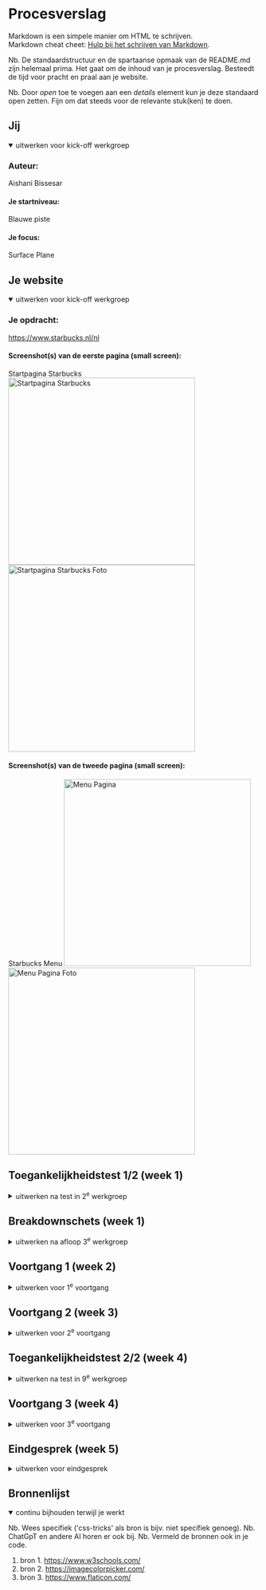 # Procesverslag
Markdown is een simpele manier om HTML te schrijven.  
Markdown cheat cheet: [Hulp bij het schrijven van Markdown](https://github.com/adam-p/markdown-here/wiki/Markdown-Cheatsheet).

Nb. De standaardstructuur en de spartaanse opmaak van de README.md zijn helemaal prima. Het gaat om de inhoud van je procesverslag. Besteedt de tijd voor pracht en praal aan je website.

Nb. Door *open* toe te voegen aan een *details* element kun je deze standaard open zetten. Fijn om dat steeds voor de relevante stuk(ken) te doen.





## Jij

<details open>
  <summary>uitwerken voor kick-off werkgroep</summary>

  ### Auteur:
  Aishani Bissesar

  #### Je startniveau:
  Blauwe piste

  #### Je focus:
  Surface Plane
 
</details>





## Je website

<details open>
  <summary>uitwerken voor kick-off werkgroep</summary>

  ### Je opdracht:
  https://www.starbucks.nl/nl

  #### Screenshot(s) van de eerste pagina (small screen): 
  Startpagina Starbucks  
  <img src="readme-images/startpaginastarbucks.jpg" width="375px" alt="Startpagina Starbucks">
  <img src="readme-images/startpaginastarbucksfoto.png" width="375px" alt="Startpagina Starbucks Foto">

  #### Screenshot(s) van de tweede pagina (small screen):
  Starbucks Menu 
  <img src="readme-images/menupagina.jpeg" width="375px" alt="Menu Pagina">
  <img src="readme-images/menupaginafoto.jpeg" width="375px" alt="Menu Pagina Foto">
 
</details>



## Toegankelijkheidstest 1/2 (week 1)

<details>
  <summary>uitwerken na test in 2<sup>e</sup> werkgroep</summary>

  ### Bevindingen
  Lijst met je bevindingen die in de test naar voren kwamen:

  De headings hebben een logische structuur, ze hebben eerst h2's en dan h3's. De kopjes geven goed aan waar het stuk tekst er onder over gaat. Doordat de kopjes het goed aangeven, geven de linkjes ook goed aan waar ze naar toe gaan. 
  De screenreader gaat goed. 
  Zonder rood en groen, is de website nog steeds goed leesbaar en ziet het er visueel ook duidelijk uit.
  Met de blurred vision filter; is alles best goed te lezen, omdat de achtergrond wit is.
  Met de reduced contrast filter; is de tekst wel goed te lezen, 1 afbeelding is alleen iets minder zichtbaar. 
  Met de achromatopsia (no color), tritanopia (no blue), protanopia (no red) en deuteranopia (no green) filters; is alles nog goed leesbaar.
  Doormiddel van de WCAG checklist kwam ik achter de volgende dingen:
  Er worden wel wat engelse termen gebruikt op de website, maar dit is vooral voor namen van hun eigen drankjes, het zijn geen lastige woorden. De kopjes en linkjes geven beide zonder, maar vooral ook met elkaar goed aan waar het over gaat. Wanneer je met een tab over de website gaat, is de focus kleur groen, dezelfde kleur die vaker op de website terug komt. Het past dus goed in de layout.
  Op de mobiel is website ook goed toegankelijk. Het beeld kan gedraaid worden. De tekst, knopjes en linkjes zijn goed zichtbaar en groot genoeg om niet per ongeluk om andere dingen te klikken.
  De headings h2 en h3 komen een aantal keer voor en er is geen h1. Het is wel in de goede volgorde gebruikt.
  De 'lists' worden gebruikt in het menu.
  De afbeeldingen passsen bij de tekst en hebben de juiste alternatieve teksten.
  Wat mij opviel is dat de website geen darkmode heeft en de high-contrast niet wordt toegepast. Bij sommige kleuren zijn de 'focus' state op de buttons die op de afbeelding staan minder goed zichtbaar. 
  Animaties worden eigenlijk alleen kort gebruikt wanneer je op een button klikt.
  De contrast is goed, omdat er voornamelijk een witte achtergrond is.

</details>



## Breakdownschets (week 1)

<details>
  <summary>uitwerken na afloop 3<sup>e</sup> werkgroep</summary>

  ### de hele pagina: 
  <img src="readme-images/breakdownschetsfed.jpg" width="375px" alt="breakdown van de hele pagina">

  ### dynamisch deel (bijv menu): 
  <img src="readme-images/breakdownschetsfeddynamischdeel.jpg" width="375px" alt="breakdown van het dynamische deel het menu">

  ### wellicht nog een dynamisch deel (bijv filter): 
  <img src="readme-images/breakdownschetsfednogeendynamischdeel.jpg" width="375px" alt="breakdown van het dynamisch deel over ons">

</details>





## Voortgang 1 (week 2)

<details>
  <summary>uitwerken voor 1<sup>e</sup> voortgang</summary>

  ### Stand van zaken
  hier dit ging goed & dit was lastig (neem ook screenshots op van delen van je website en code)


  ### Agenda voor meeting
  samen met je groepje opstellen

  | student 1      | student 2          | student 3    | student 4        |
  | ---            | ---                | ---          | ---              |
  | dit bespreken  | en dit             | en ik dit    | en dan ik dat    |
  | en dat ook nog | dit als er tijd is | nog een punt | dit wil ik zeker |
  | ...            | ...                | ...          | ...              |


  ### Verslag van meeting
  hier na afloop snel de uitkomsten van de meeting vastleggen

  - punt 1
  - punt 2
  - nog een punt
  - ...

</details>





## Voortgang 2 (week 3)

<details>
  <summary>uitwerken voor 2<sup>e</sup> voortgang</summary>

  ### Stand van zaken
  hier dit ging goed & dit was lastig (neem ook screenshots op van delen van je website en code)

  I.v.m zieke vader moet ik heel veel inhalen.

  ### Agenda voor meeting
  samen met je groepje opstellen

  | student 1      | student 2          | student 3    | student 4        | Aishani
  | ---            | ---                | ---          | ---              | ---
  | dit bespreken  | en dit             | en ik dit    | en dan ik dat    | Hoe kan ik de toegankelijkheidstest zelf doen?
  | en dat ook nog | dit als er tijd is | nog een punt | dit wil ik zeker |
  | ...            | ...                | ...          | ...              |


  ### Verslag van meeting
  hier na afloop snel de uitkomsten van de meeting vastleggen

  - punt 1
  - punt 2
  - nog een punt
  - ...
  - punt 1. Ik heb aan de studentassistent gevraagd hoe ik de toegankelijkheidstest zelf kan doen. 
    Dit heeft hij mij uitgelegd, dus zal ik dit zelf inhalen.

</details>





## Toegankelijkheidstest 2/2 (week 4)

<details>
  <summary>uitwerken na test in 9<sup>e</sup> werkgroep</summary>

  ### Bevindingen
  Lijst met je bevindingen die in de test naar voren kwamen (geef ook aan wat er verbeterd is):

</details>





## Voortgang 3 (week 4)

<details>
  <summary>uitwerken voor 3<sup>e</sup> voortgang</summary>

  ### Stand van zaken
  hier dit ging goed & dit was lastig (neem ook screenshots op van delen van je website en code)
  Ik heb gewerkt aan mijn menu, de achtergrond en de afbeeldingen. 


  ### Agenda voor meeting
  samen met je groepje opstellen

  | student 1      | student 2          | student 3    | Aishani          |
  | ---            | ---                | ---          | ---              |
  | dit bespreken  | en dit             | en ik dit    | Is het mogelijk  |
  | en dat ook nog | dit als er tijd is | nog een punt | die knopjes op de|
  | ...            | ...                | ...          | afbeelding te    |
  |                |                    |              | krijgen?         |


  ### Verslag van meeting
  hier na afloop snel de uitkomsten van de meeting vastleggen

  - punt 1
  - punt 2
  - nog een punt
  - ...
  - punt 1 Ik heb aan de studentassistent gevraagd of het mogelijk is de buttons, zoals op de website, op de afbeelding te krijgen. Dit heeft hij mij 'online' voorgedaan. Toen heb ik het gecodeerd in mijn code. 
  Vervolgens kreeg ik het probleem dat wanneer je de menu opende kwam het achter de afbeelding, dat heb ik daarna veranderd m.b.v. de z-index. 
  <img src="readme-images/buttononderafbeelding.png" width="375px" alt="screenshot van de buttons onder de afbeelding op de pagina">
  <img src="readme-images/buttonopafbeelding.png" width="375px" alt="screenshot van de buttons op de afbeelding op de pagina">

  Nadat de buttons op de afbeelding waren, bleef er een wit stukje tussen de afbeeldingen, zoals je hier zit:
  <img src="readme-images/buttonopafbeelding.png" width="375px" alt="screenshot van een wit stukje tussen de afbeeldingen">
  Door de gehele section dezelfde kleur te geven als de afbeelding, verdween het witte stukje.
  <img src="readme-images/zonderwitruimte.png" width="375px" alt="screenshot van verdwene wit stukje tussen de afbeeldingen">



</details>





## Eindgesprek (week 5)

<details>
  <summary>uitwerken voor eindgesprek</summary>

  ### Je uitkomst - karakteristiek screenshots:
  <img src="readme-images/scherm­afbeelding.pag1.part1.png" width="375px" alt="scherm­afbeelding pagina 1 part 1">
  <img src="readme-images/scherm­afbeelding.pag1.part2.png" width="375px" alt="scherm­afbeelding pagina 1 part 2">
  <img src="readme-images/scherm­afbeelding.pag1.part3.png" width="375px" alt="scherm­afbeelding pagina 1 part 3">
  <img src="readme-images/scherm­afbeelding.pag1.part4.png" width="375px" alt="scherm­afbeelding pagina 1 part 4">
  <img src="readme-images/scherm­afbeelding.pag1.part5.png" width="375px" alt="scherm­afbeelding pagina 1 part 5">
  <img src="readme-images/scherm­afbeelding.pag1.part6.png" width="375px" alt="scherm­afbeelding pagina 1 part 6">
  <img src="readme-images/scherm­afbeelding.pag1.part7.png" width="375px" alt="scherm­afbeelding pagina 1 part 7">
  <img src="readme-images/scherm­afbeeldingmenu.png" width="375px" alt="scherm­afbeelding menu">
  <img src="readme-images/scherm­afbeelding.pag2.part1.png" width="375px" alt="scherm­afbeelding pagina 2 part 1">
  <img src="readme-images/scherm­afbeelding.pag2.part2.png" width="375px" alt="scherm­afbeelding pagina 2 part 2">
  <img src="readme-images/scherm­afbeelding.pag2.part3.png" width="375px" alt="scherm­afbeelding pagina 2 part 3">
  <img src="readme-images/scherm­afbeelding.pag2.part4.png" width="375px" alt="scherm­afbeelding pagina 2 part 4">
  <img src="readme-images/scherm­afbeelding.pag2.part5.png" width="375px" alt="scherm­afbeelding pagina 2 part 5">


  ### Dit ging goed/Heb ik geleerd: 
  Korte omschrijving met plaatjes:

  Ik moest heel veel opzoeken, maar wat ik heb geleerd is dat je gewoon moet uit proberen. Voorheen deed ik dat niet, waardoor ik een bepaalde 'angst' had.

  Een andere 'angst' was dat het leek alsof er heel veel moest gebeuren voor bijvoorbeeld een button, waardoor ik een beetje in paniek raakte en niet wist waar te beginnen. Een goede tip van de studentassistent was om het gewoon stap voor stap te doen. Focus op 1 ding, fix dat eerst en daarna de volgende stap.

  Er bleef een wit stukje tussen de afbeeldingen, zoals je hier zit:
  <img src="readme-images/buttonopafbeelding.png" width="375px" alt="screenshot van een wit stukje tussen de afbeeldingen">
  door de gehele section dezelfde kleur te geven als de afbeelding (rood), verdween het witte stukje.
  <img src="readme-images/zonderwitruimte.png" width="375px" alt="screenshot van verdwene wit stukje tussen de afbeeldingen">


  ### Dit was lastig/Is niet gelukt:
  Korte omschrijving met plaatjes:

  De lettertypes was eerst heel lastig. Het lukte mij niet om het vanuit de starbucks website in mijn css te zetten. Na een hele les op school er aan te zitten samen met de studentassistent, is het uiteindelijk gelukt.

  Ik heb aan de studentassistent gevraagd of het mogelijk was de buttons, zoals op de website, op de afbeelding te krijgen. Dit heeft hij mij 'online' voorgedaan. Toen heb ik het gecodeerd in mijn code. Vervolgens kreeg ik het probleem dat wanneer je de menu opende het achter de afbeelding kwam, dat heb ik daarna veranderd met behulp van de z-index.
  <img src="readme-images/screenshotverschilbestelnuenlocatie.png" width="375px" alt="screenshot verschil bestel nu en locatie">
</details>





## Bronnenlijst

<details open>
  <summary>continu bijhouden terwijl je werkt</summary>

  Nb. Wees specifiek ('css-tricks' als bron is bijv. niet specifiek genoeg). 
  Nb. ChatGpT en andere AI horen er ook bij.
  Nb. Vermeld de bronnen ook in je code.

  1. bron 1. https://www.w3schools.com/
  2. bron 2. https://imagecolorpicker.com/
  3. bron 3. https://www.flaticon.com/ 

</details>